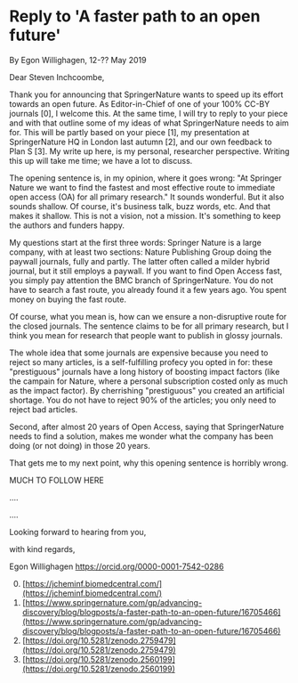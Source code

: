 # Reply to 'A faster path to an open future'
By Egon Willighagen, 12-?? May 2019

Dear Steven Inchcoombe,

Thank you for announcing that SpringerNature wants to speed up its effort towards an open future.
As Editor-in-Chief of one of your 100% CC-BY journals [0], I welcome this. At the same time, I
will try to reply to your piece and with that outline some of my ideas of what SpringerNature
needs to aim for. This will be partly based on your piece [1], my presentation at SpringerNature
HQ in London last autumn [2], and our own feedback to Plan S [3]. My write up here, is my personal,
researcher perspective. Writing this up will take me time; we have a lot to discuss.

The opening sentence is, in my opinion, where it goes wrong: "At Springer Nature we want to find
the fastest and most effective route to immediate open access (OA) for all primary research."
It sounds wonderful. But it also sounds shallow. Of course, it's business talk, buzz words, etc.
And that makes it shallow. This is not a vision, not a mission. It's something to keep the authors
and funders happy.

My questions start at the first three words: Springer Nature is a large company, with at least
two sections: Nature Publishing Group doing the paywall journals, fully and partly. The latter
often called a milder hybrid journal, but it still employs a paywall. If you want to find Open
Access fast, you simply pay attention the BMC branch of SpringerNature. You do not have to
search a fast route, you already found it a few years ago. You spent money on buying the fast
route.

Of course, what you mean is, how can we ensure a non-disruptive route for the closed journals.
The sentence claims to be for all primary research, but I think you mean for research that
people want to publish in glossy journals.

The whole idea that some journals are expensive because you need to reject so many articles,
is a self-fulfilling profecy you opted in for: these "prestiguous" journals have a long
history of boosting impact factors (like the campain for Nature, where a personal subscription
costed only as much as the impact factor). By cherrishing "prestiguous" you created an
artificial shortage. You do not have to reject 90% of the articles; you only need to reject
bad articles.

Second, after almost 20 years of Open Access, saying that SpringerNature needs to find a
solution, makes me wonder what the company has been doing (or not doing) in those 20 years.

That gets me to my next point, why this opening sentence is horribly wrong.



MUCH TO FOLLOW HERE


....


....


Looking forward to hearing from you,

with kind regards,

Egon Willighagen
https://orcid.org/0000-0001-7542-0286


0. [https://jcheminf.biomedcentral.com/](https://jcheminf.biomedcentral.com/) <br />
1. [https://www.springernature.com/gp/advancing-discovery/blog/blogposts/a-faster-path-to-an-open-future/16705466](https://www.springernature.com/gp/advancing-discovery/blog/blogposts/a-faster-path-to-an-open-future/16705466) <br />
2. [https://doi.org/10.5281/zenodo.2759479](https://doi.org/10.5281/zenodo.2759479) <br />
3. [https://doi.org/10.5281/zenodo.2560199](https://doi.org/10.5281/zenodo.2560199) <br />
